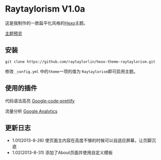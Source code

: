 # Raytaylorism V1.0a

这是我制作的一款扁平化风格的[Hexo]主题。

[主题预览]

## 安装

```
git clone https://github.com/raytaylorlin/hexo-theme-raytaylorism.git
```

修改 `_config.yml` 中的`theme`一项的值为 `Raytaylorism`即可启用主题。

## 使用的插件

代码语法高亮 [Google-code-prettify]

流量分析 [Google Analytics]

## 更新日志

* 1.01(2013-8-26) 使页面主内容在高度不够的时候可以自适应屏幕，让页脚沉底
* 1.02(2013-8-31) 添加了About页面并使用自定义模板

[Hexo]: http://zespia.tw/hexo/
[主题预览]: http://raytaylorlin.com/
[Google-code-prettify]: https://code.google.com/p/google-code-prettify/
[Google Analytics]: http://www.google.com/analytics/

